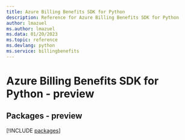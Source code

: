 ```yaml
---
title: Azure Billing Benefits SDK for Python
description: Reference for Azure Billing Benefits SDK for Python
author: lmazuel
ms.author: lmazuel
ms.data: 01/20/2023
ms.topic: reference
ms.devlang: python
ms.service: billingbenefits
---
```

# Azure Billing Benefits SDK for Python - preview
## Packages - preview
[!INCLUDE [packages](billing-benefits-index.md)]